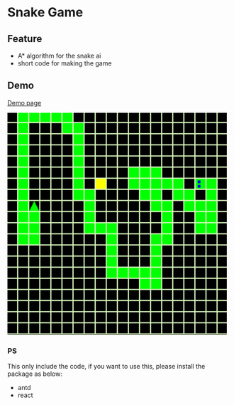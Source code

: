 # Snake Game

## Feature
- A* algorithm for the snake ai
- short code for making the game

## Demo
[Demo page](https://game.choitangfei.com/snake)

![Alt text](snakeDemo.gif)

### PS
This only include the code, if you want to use this, please install the package as below:
- antd
- react

